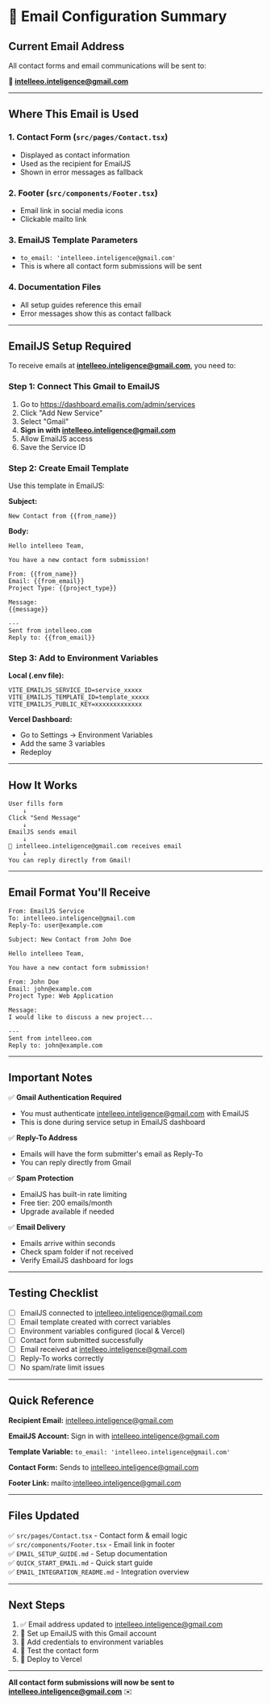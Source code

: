 # 📧 Email Configuration Summary

## Current Email Address

All contact forms and email communications will be sent to:

**📨 intelleeo.inteligence@gmail.com**

---

## Where This Email is Used

### 1. **Contact Form** (`src/pages/Contact.tsx`)
   - Displayed as contact information
   - Used as the recipient for EmailJS
   - Shown in error messages as fallback

### 2. **Footer** (`src/components/Footer.tsx`)
   - Email link in social media icons
   - Clickable mailto link

### 3. **EmailJS Template Parameters**
   - `to_email: 'intelleeo.inteligence@gmail.com'`
   - This is where all contact form submissions will be sent

### 4. **Documentation Files**
   - All setup guides reference this email
   - Error messages show this as contact fallback

---

## EmailJS Setup Required

To receive emails at **intelleeo.inteligence@gmail.com**, you need to:

### Step 1: Connect This Gmail to EmailJS

1. Go to https://dashboard.emailjs.com/admin/services
2. Click "Add New Service"
3. Select "Gmail"
4. **Sign in with intelleeo.inteligence@gmail.com**
5. Allow EmailJS access
6. Save the Service ID

### Step 2: Create Email Template

Use this template in EmailJS:

**Subject:**
```
New Contact from {{from_name}}
```

**Body:**
```
Hello intelleeo Team,

You have a new contact form submission!

From: {{from_name}}
Email: {{from_email}}
Project Type: {{project_type}}

Message:
{{message}}

---
Sent from intelleeo.com
Reply to: {{from_email}}
```

### Step 3: Add to Environment Variables

**Local (.env file):**
```env
VITE_EMAILJS_SERVICE_ID=service_xxxxx
VITE_EMAILJS_TEMPLATE_ID=template_xxxxx
VITE_EMAILJS_PUBLIC_KEY=xxxxxxxxxxxxx
```

**Vercel Dashboard:**
- Go to Settings → Environment Variables
- Add the same 3 variables
- Redeploy

---

## How It Works

```
User fills form
    ↓
Click "Send Message"
    ↓
EmailJS sends email
    ↓
📨 intelleeo.inteligence@gmail.com receives email
    ↓
You can reply directly from Gmail!
```

---

## Email Format You'll Receive

```
From: EmailJS Service
To: intelleeo.inteligence@gmail.com
Reply-To: user@example.com

Subject: New Contact from John Doe

Hello intelleeo Team,

You have a new contact form submission!

From: John Doe
Email: john@example.com
Project Type: Web Application

Message:
I would like to discuss a new project...

---
Sent from intelleeo.com
Reply to: john@example.com
```

---

## Important Notes

✅ **Gmail Authentication Required**
- You must authenticate intelleeo.inteligence@gmail.com with EmailJS
- This is done during service setup in EmailJS dashboard

✅ **Reply-To Address**
- Emails will have the form submitter's email as Reply-To
- You can reply directly from Gmail

✅ **Spam Protection**
- EmailJS has built-in rate limiting
- Free tier: 200 emails/month
- Upgrade available if needed

✅ **Email Delivery**
- Emails arrive within seconds
- Check spam folder if not received
- Verify EmailJS dashboard for logs

---

## Testing Checklist

- [ ] EmailJS connected to intelleeo.inteligence@gmail.com
- [ ] Email template created with correct variables
- [ ] Environment variables configured (local & Vercel)
- [ ] Contact form submitted successfully
- [ ] Email received at intelleeo.inteligence@gmail.com
- [ ] Reply-To works correctly
- [ ] No spam/rate limit issues

---

## Quick Reference

**Recipient Email:** intelleeo.inteligence@gmail.com

**EmailJS Account:** Sign in with intelleeo.inteligence@gmail.com

**Template Variable:** `to_email: 'intelleeo.inteligence@gmail.com'`

**Contact Form:** Sends to intelleeo.inteligence@gmail.com

**Footer Link:** mailto:intelleeo.inteligence@gmail.com

---

## Files Updated

✅ `src/pages/Contact.tsx` - Contact form & email logic  
✅ `src/components/Footer.tsx` - Email link in footer  
✅ `EMAIL_SETUP_GUIDE.md` - Setup documentation  
✅ `QUICK_START_EMAIL.md` - Quick start guide  
✅ `EMAIL_INTEGRATION_README.md` - Integration overview  

---

## Next Steps

1. ✅ Email address updated to intelleeo.inteligence@gmail.com
2. 📧 Set up EmailJS with this Gmail account
3. 🔑 Add credentials to environment variables
4. 🧪 Test the contact form
5. 🚀 Deploy to Vercel

---

**All contact form submissions will now be sent to intelleeo.inteligence@gmail.com** ✉️
